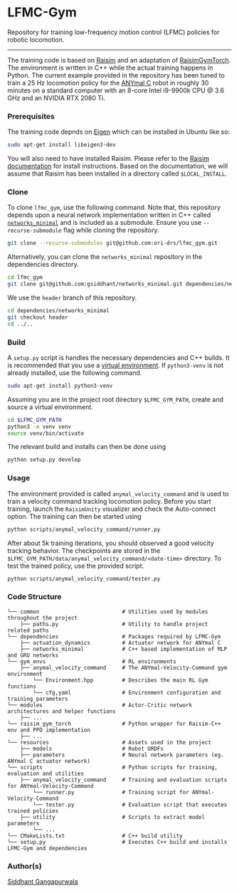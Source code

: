 # LFMC-Gym

Repository for training low-frequency motion control (LFMC) policies for 
robotic locomotion.

---

The training code is based on [Raisim](https://raisim.com/) and an adaptation of
[RaisimGymTorch](https://raisim.com/sections/RaisimGymTorch.html). The
environment is written in C++ while the actual training happens in Python. The current
example provided in the repository has been tuned to train a 25 Hz locomotion
policy for the [ANYmal C](https://youtu.be/_ffgWvdZyvk) robot in roughly 30 minutes
on a standard computer with an 8-core Intel i9-9900k CPU @ 3.6 GHz and an NVIDIA RTX 2080 Ti.

### Prerequisites
The training code depnds on [Eigen](https://eigen.tuxfamily.org/index.php?title=Main_Page)
which can be installed in Ubuntu like so:
```bash
sudo apt-get install libeigen3-dev
```

You will also need to have installed 
Raisim. Please refer to the [Raisim documentation](https://raisim.com/sections/Installation.html) 
for install instructions. Based on the documentation, 
we will assume that Raisim has been installed in a directory
called ```$LOCAL_INSTALL```.

### Clone
To clone ```lfmc_gym```, use the following command. Note that, 
this repository depends upon a neural network implementation
written in C++ called [```networks_minimal```](https://github.com/gsiddhant/networks_minimal) 
and is included as a submodule. Ensure you
use ```--recurse-submodule``` flag while cloning the repository.

```bash
git clone --recurse-submodules git@github.com:ori-drs/lfmc_gym.git
```

Alternatively, you can clone the ```networks_minimal``` repository in 
the dependencies directory.
```bash
cd lfmc_gym
git clone git@github.com:gsiddhant/networks_minimal.git dependencies/networks_minimal
```

We use the ```header``` branch of this repository.
```bash
cd dependencies/networks_minimal
git checkout header
cd ../..
```

### Build

A ```setup.py``` script is handles the necessary dependencies
and C++ builds. It is recommended that you use a 
[virtual environment](https://docs.python.org/3/tutorial/venv.html).
If ```python3-venv``` is not already installed, use the following command.
```bash
sudo apt-get install python3-venv
```

Assuming you are in the project root directory ```$LFMC_GYM_PATH```, 
create and source a virtual environment. 
```bash
cd $LFMC_GYM_PATH
python3 -m venv venv
source venv/bin/activate
```

The relevant build and installs can then be done using
```bash
python setup.py develop
```

### Usage
The environment provided is called ```anymal_velocity_command```
and is used to train a velocity command tracking locomotion policy.
Before you start training, launch the ```RaisimUnity``` visualizer and
check the Auto-connect option. The training can then be started using
```bash
python scripts/anymal_velocity_command/runner.py
```

After about 5k training iterations, you should observed a 
good velocity tracking behavior. The checkpoints are stored
in the ```$LFMC_GYM_PATH/data/anymal_velocity_command/<date-time>```
directory. To test the trained policy, use the provided 
script.
```bash
python scripts/anymal_velocity_command/tester.py
```

### Code Structure
    └── common                          # Utilities used by modules throughout the project
        ├── paths.py                    # Utility to handle project related paths
    └── dependencies                    # Packages required by LFMC-Gym
        ├── actuation_dynamics          # Actuator network for ANYmal C
        ├── networks_minimal            # C++ based implementation of MLP and GRU networks
    └── gym_envs                        # RL environments
        ├── anymal_velocity_command     # The ANYmal-Velocity-Command gym environment
            └── Environment.hpp         # Describes the main RL Gym functions
            └── cfg,yaml                # Environment configuration and training parameters 
    └── modules                         # Actor-Critic network architectures and helper functions
        ├── ...
    └── raisim_gym_torch                # Python wrapper for Raisim-C++ env and PPO implementation
        ├── ...
    └── resources                       # Assets used in the project
        ├── models                      # Robot URDFs
        ├── parameters                  # Neural network parameters (eg. ANYmal C actuator network)
    └── scripts                         # Python scripts for training, evaluation and utilities
        ├── anymal_velocity_command     # Training and evaluation scripts for ANYmal-Velocity-Command
            └── runner.py               # Training script for ANYmal-Velocity-Command
            └── tester.py               # Evaluation script that executes trained policies 
        ├── utility                     # Scripts to extract model parameters
            └── ...
    └── CMakeLists.txt                  # C++ build utility
    └── setup.py                        # Executes C++ build and installs LFMC-Gym and dependencies

### Author(s)
[Siddhant Gangapurwala](mailto:siddhant@robots.ox.ac.uk)
